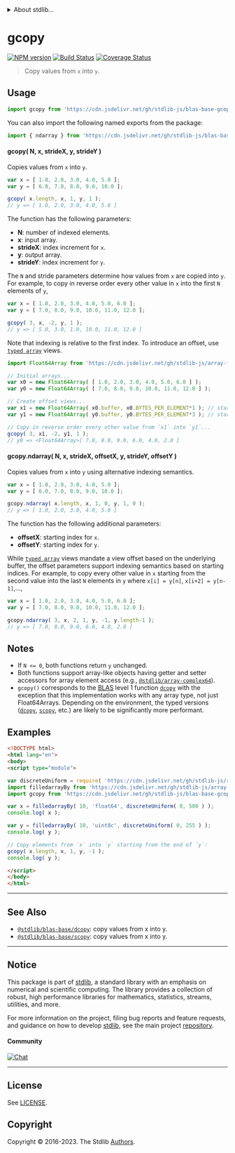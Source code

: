 <!--

@license Apache-2.0

Copyright (c) 2018 The Stdlib Authors.

Licensed under the Apache License, Version 2.0 (the "License");
you may not use this file except in compliance with the License.
You may obtain a copy of the License at

   http://www.apache.org/licenses/LICENSE-2.0

Unless required by applicable law or agreed to in writing, software
distributed under the License is distributed on an "AS IS" BASIS,
WITHOUT WARRANTIES OR CONDITIONS OF ANY KIND, either express or implied.
See the License for the specific language governing permissions and
limitations under the License.

-->


<details>
  <summary>
    About stdlib...
  </summary>
  <p>We believe in a future in which the web is a preferred environment for numerical computation. To help realize this future, we've built stdlib. stdlib is a standard library, with an emphasis on numerical and scientific computation, written in JavaScript (and C) for execution in browsers and in Node.js.</p>
  <p>The library is fully decomposable, being architected in such a way that you can swap out and mix and match APIs and functionality to cater to your exact preferences and use cases.</p>
  <p>When you use stdlib, you can be absolutely certain that you are using the most thorough, rigorous, well-written, studied, documented, tested, measured, and high-quality code out there.</p>
  <p>To join us in bringing numerical computing to the web, get started by checking us out on <a href="https://github.com/stdlib-js/stdlib">GitHub</a>, and please consider <a href="https://opencollective.com/stdlib">financially supporting stdlib</a>. We greatly appreciate your continued support!</p>
</details>

# gcopy

[![NPM version][npm-image]][npm-url] [![Build Status][test-image]][test-url] [![Coverage Status][coverage-image]][coverage-url] <!-- [![dependencies][dependencies-image]][dependencies-url] -->

> Copy values from `x` into `y`.



<section class="usage">

## Usage

```javascript
import gcopy from 'https://cdn.jsdelivr.net/gh/stdlib-js/blas-base-gcopy@esm/index.mjs';
```

You can also import the following named exports from the package:

```javascript
import { ndarray } from 'https://cdn.jsdelivr.net/gh/stdlib-js/blas-base-gcopy@esm/index.mjs';
```

#### gcopy( N, x, strideX, y, strideY )

Copies values from `x` into `y`.

```javascript
var x = [ 1.0, 2.0, 3.0, 4.0, 5.0 ];
var y = [ 6.0, 7.0, 8.0, 9.0, 10.0 ];

gcopy( x.length, x, 1, y, 1 );
// y => [ 1.0, 2.0, 3.0, 4.0, 5.0 ]
```

The function has the following parameters:

-   **N**: number of indexed elements.
-   **x**: input array.
-   **strideX**: index increment for `x`.
-   **y**: output array.
-   **strideY**: index increment for `y`.

The `N` and stride parameters determine how values from `x` are copied into `y`. For example, to copy in reverse order every other value in `x` into the first `N` elements of `y`,

```javascript
var x = [ 1.0, 2.0, 3.0, 4.0, 5.0, 6.0 ];
var y = [ 7.0, 8.0, 9.0, 10.0, 11.0, 12.0 ];

gcopy( 3, x, -2, y, 1 );
// y => [ 5.0, 3.0, 1.0, 10.0, 11.0, 12.0 ]
```

Note that indexing is relative to the first index. To introduce an offset, use [`typed array`][mdn-typed-array] views.

<!-- eslint-disable stdlib/capitalized-comments -->

```javascript
import Float64Array from 'https://cdn.jsdelivr.net/gh/stdlib-js/array-float64@esm/index.mjs';

// Initial arrays...
var x0 = new Float64Array( [ 1.0, 2.0, 3.0, 4.0, 5.0, 6.0 ] );
var y0 = new Float64Array( [ 7.0, 8.0, 9.0, 10.0, 11.0, 12.0 ] );

// Create offset views...
var x1 = new Float64Array( x0.buffer, x0.BYTES_PER_ELEMENT*1 ); // start at 2nd element
var y1 = new Float64Array( y0.buffer, y0.BYTES_PER_ELEMENT*3 ); // start at 4th element

// Copy in reverse order every other value from `x1` into `y1`...
gcopy( 3, x1, -2, y1, 1 );
// y0 => <Float64Array>[ 7.0, 8.0, 9.0, 6.0, 4.0, 2.0 ]
```

#### gcopy.ndarray( N, x, strideX, offsetX, y, strideY, offsetY )

Copies values from `x` into `y` using alternative indexing semantics.

```javascript
var x = [ 1.0, 2.0, 3.0, 4.0, 5.0 ];
var y = [ 6.0, 7.0, 8.0, 9.0, 10.0 ];

gcopy.ndarray( x.length, x, 1, 0, y, 1, 0 );
// y => [ 1.0, 2.0, 3.0, 4.0, 5.0 ]
```

The function has the following additional parameters:

-   **offsetX**: starting index for `x`.
-   **offsetY**: starting index for `y`.

While [`typed array`][mdn-typed-array] views mandate a view offset based on the underlying buffer, the offset parameters support indexing semantics based on starting indices. For example, to copy every other value in `x` starting from the second value into the last `N` elements in `y` where `x[i] = y[n]`, `x[i+2] = y[n-1]`,...,

```javascript
var x = [ 1.0, 2.0, 3.0, 4.0, 5.0, 6.0 ];
var y = [ 7.0, 8.0, 9.0, 10.0, 11.0, 12.0 ];

gcopy.ndarray( 3, x, 2, 1, y, -1, y.length-1 );
// y => [ 7.0, 8.0, 9.0, 6.0, 4.0, 2.0 ]
```

</section>

<!-- /.usage -->

<section class="notes">

## Notes

-   If `N <= 0`, both functions return `y` unchanged.
-   Both functions support array-like objects having getter and setter accessors for array element access (e.g., [`@stdlib/array-complex64`][@stdlib/array/complex64]).
-   `gcopy()` corresponds to the [BLAS][blas] level 1 function [`dcopy`][dcopy] with the exception that this implementation works with any array type, not just Float64Arrays. Depending on the environment, the typed versions ([`dcopy`][@stdlib/blas/base/dcopy], [`scopy`][@stdlib/blas/base/scopy], etc.) are likely to be significantly more performant.

</section>

<!-- /.notes -->

<section class="examples">

## Examples

<!-- eslint no-undef: "error" -->

```html
<!DOCTYPE html>
<html lang="en">
<body>
<script type="module">

var discreteUniform = require( 'https://cdn.jsdelivr.net/gh/stdlib-js/random-base-discrete-uniform' ).factory;
import filledarrayBy from 'https://cdn.jsdelivr.net/gh/stdlib-js/array-filled-by@esm/index.mjs';
import gcopy from 'https://cdn.jsdelivr.net/gh/stdlib-js/blas-base-gcopy@esm/index.mjs';

var x = filledarrayBy( 10, 'float64', discreteUniform( 0, 500 ) );
console.log( x );

var y = filledarrayBy( 10, 'uint8c', discreteUniform( 0, 255 ) );
console.log( y );

// Copy elements from `x` into `y` starting from the end of `y`:
gcopy( x.length, x, 1, y, -1 );
console.log( y );

</script>
</body>
</html>
```

</section>

<!-- /.examples -->

<!-- Section for related `stdlib` packages. Do not manually edit this section, as it is automatically populated. -->

<section class="related">

* * *

## See Also

-   <span class="package-name">[`@stdlib/blas-base/dcopy`][@stdlib/blas/base/dcopy]</span><span class="delimiter">: </span><span class="description">copy values from x into y.</span>
-   <span class="package-name">[`@stdlib/blas-base/scopy`][@stdlib/blas/base/scopy]</span><span class="delimiter">: </span><span class="description">copy values from x into y.</span>

</section>

<!-- /.related -->

<!-- Section for all links. Make sure to keep an empty line after the `section` element and another before the `/section` close. -->


<section class="main-repo" >

* * *

## Notice

This package is part of [stdlib][stdlib], a standard library with an emphasis on numerical and scientific computing. The library provides a collection of robust, high performance libraries for mathematics, statistics, streams, utilities, and more.

For more information on the project, filing bug reports and feature requests, and guidance on how to develop [stdlib][stdlib], see the main project [repository][stdlib].

#### Community

[![Chat][chat-image]][chat-url]

---

## License

See [LICENSE][stdlib-license].


## Copyright

Copyright &copy; 2016-2023. The Stdlib [Authors][stdlib-authors].

</section>

<!-- /.stdlib -->

<!-- Section for all links. Make sure to keep an empty line after the `section` element and another before the `/section` close. -->

<section class="links">

[npm-image]: http://img.shields.io/npm/v/@stdlib/blas-base-gcopy.svg
[npm-url]: https://npmjs.org/package/@stdlib/blas-base-gcopy

[test-image]: https://github.com/stdlib-js/blas-base-gcopy/actions/workflows/test.yml/badge.svg?branch=main
[test-url]: https://github.com/stdlib-js/blas-base-gcopy/actions/workflows/test.yml?query=branch:main

[coverage-image]: https://img.shields.io/codecov/c/github/stdlib-js/blas-base-gcopy/main.svg
[coverage-url]: https://codecov.io/github/stdlib-js/blas-base-gcopy?branch=main

<!--

[dependencies-image]: https://img.shields.io/david/stdlib-js/blas-base-gcopy.svg
[dependencies-url]: https://david-dm.org/stdlib-js/blas-base-gcopy/main

-->

[chat-image]: https://img.shields.io/gitter/room/stdlib-js/stdlib.svg
[chat-url]: https://app.gitter.im/#/room/#stdlib-js_stdlib:gitter.im

[stdlib]: https://github.com/stdlib-js/stdlib

[stdlib-authors]: https://github.com/stdlib-js/stdlib/graphs/contributors

[umd]: https://github.com/umdjs/umd
[es-module]: https://developer.mozilla.org/en-US/docs/Web/JavaScript/Guide/Modules

[deno-url]: https://github.com/stdlib-js/blas-base-gcopy/tree/deno
[umd-url]: https://github.com/stdlib-js/blas-base-gcopy/tree/umd
[esm-url]: https://github.com/stdlib-js/blas-base-gcopy/tree/esm
[branches-url]: https://github.com/stdlib-js/blas-base-gcopy/blob/main/branches.md

[stdlib-license]: https://raw.githubusercontent.com/stdlib-js/blas-base-gcopy/main/LICENSE

[blas]: http://www.netlib.org/blas

[dcopy]: http://www.netlib.org/lapack/explore-html/de/da4/group__double__blas__level1.html

[mdn-typed-array]: https://developer.mozilla.org/en-US/docs/Web/JavaScript/Reference/Global_Objects/TypedArray

[@stdlib/array/complex64]: https://github.com/stdlib-js/array-complex64/tree/esm

[@stdlib/blas/base/dcopy]: https://github.com/stdlib-js/blas-base-dcopy/tree/esm

[@stdlib/blas/base/scopy]: https://github.com/stdlib-js/blas-base-scopy/tree/esm

<!-- <related-links> -->



<!-- </related-links> -->

</section>

<!-- /.links -->

